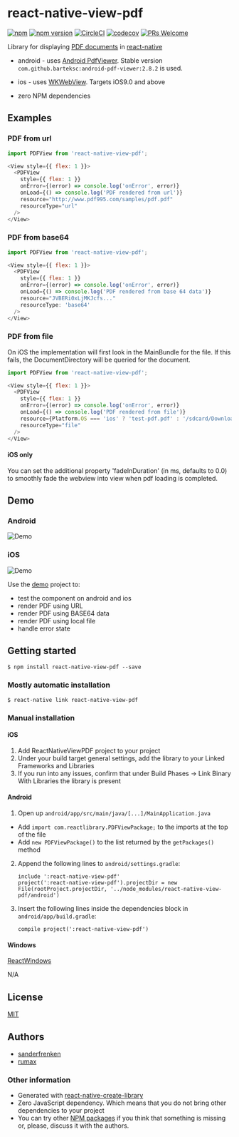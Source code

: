 # react-native-view-pdf

[![npm](https://img.shields.io/npm/l/express.svg)](https://github.com/rumax/react-native-PDFView)
[![npm version](https://badge.fury.io/js/react-native-view-pdf.svg)](https://badge.fury.io/js/react-native-view-pdf)
[![CircleCI](https://circleci.com/gh/rumax/react-native-PDFView.svg?style=shield)](https://circleci.com/gh/rumax/react-native-PDFView)
[![codecov](https://codecov.io/gh/rumax/react-native-PDFView/branch/master/graph/badge.svg)](https://codecov.io/gh/rumax/react-native-PDFView)
[![PRs Welcome](https://img.shields.io/badge/PRs-welcome-brightgreen.svg?style=flat-square)](http://makeapullrequest.com)

Library for displaying [PDF documents](https://acrobat.adobe.com/us/en/acrobat/about-adobe-pdf.html) in [react-native](http://facebook.github.io/react-native/)

- android - uses [Android PdfViewer](https://github.com/barteksc/AndroidPdfViewer). Stable version `com.github.barteksc:android-pdf-viewer:2.8.2` is used.

- ios - uses [WKWebView](https://developer.apple.com/documentation/webkit/wkwebview).
Targets iOS9.0 and above

- zero NPM dependencies

## Examples

### PDF from url

```js
import PDFView from 'react-native-view-pdf';

<View style={{ flex: 1 }}>
  <PDFView
    style={{ flex: 1 }}
    onError={(error) => console.log('onError', error)}
    onLoad={() => console.log('PDF rendered from url')}
    resource="http://www.pdf995.com/samples/pdf.pdf"
    resourceType="url"
  />
</View>
```

### PDF from base64

```js
import PDFView from 'react-native-view-pdf';

<View style={{ flex: 1 }}>
  <PDFView
    style={{ flex: 1 }}
    onError={(error) => console.log('onError', error)}
    onLoad={() => console.log('PDF rendered from base 64 data')}
    resource="JVBERi0xLjMKJcfs..."
    resourceType: 'base64'
  />
</View>
```

### PDF from file

On iOS the implementation will first look in the MainBundle for the file.
If this fails, the DocumentDirectory will be queried for the document.

```js
import PDFView from 'react-native-view-pdf';

<View style={{ flex: 1 }}>
  <PDFView
    style={{ flex: 1 }}
    onError={(error) => console.log('onError', error)}
    onLoad={() => console.log('PDF rendered from file')}
    resource={Platform.OS === 'ios' ? 'test-pdf.pdf' : '/sdcard/Download/test-pdf.pdf'}
    resourceType="file"
  />
</View>
```

#### iOS only
You can set the additional property 'fadeInDuration' (in ms, defaults to 0.0) to smoothly fade the webview into view when pdf loading is completed.

## Demo

### Android

![Demo](https://github.com/rumax/react-native-PDFView/raw/master/demo/res/android_pdf.gif)

### iOS

![Demo](https://github.com/rumax/react-native-PDFView/raw/master/demo/res/ios_pdf.gif)

Use the  [demo](https://github.com/rumax/react-native-PDFView/tree/master/demo) project to:

- test the component on android and ios
- render PDF using URL
- render PDF using BASE64 data
- render PDF using local file
- handle error state


## Getting started

`$ npm install react-native-view-pdf --save`

### Mostly automatic installation

`$ react-native link react-native-view-pdf`

### Manual installation


#### iOS

1. Add ReactNativeViewPDF project to your project
2. Under your build target general settings, add the library to your Linked Frameworks and Libraries
3. If you run into any issues, confirm that under Build Phases -> Link Binary With Libraries the library is present

#### Android

1. Open up `android/app/src/main/java/[...]/MainApplication.java`
  - Add `import com.reactlibrary.PDFViewPackage;` to the imports at the top of the file
  - Add `new PDFViewPackage()` to the list returned by the `getPackages()` method
2. Append the following lines to `android/settings.gradle`:
    ```
    include ':react-native-view-pdf'
    project(':react-native-view-pdf').projectDir = new File(rootProject.projectDir, '../node_modules/react-native-view-pdf/android')
    ```
3. Insert the following lines inside the dependencies block in `android/app/build.gradle`:
    ```
    compile project(':react-native-view-pdf')
    ```

#### Windows
[ReactWindows](https://github.com/ReactWindows/react-native)

N/A

## License

[MIT](https://opensource.org/licenses/MIT)

## Authors
- [sanderfrenken](https://github.com/sanderfrenken)
- [rumax](https://github.com/rumax)

### Other information

- Generated with [react-native-create-library](https://github.com/frostney/react-native-create-library)
- Zero JavaScript dependency. Which means that you do not bring other dependencies to your project
- You can try other [NPM packages](https://www.npmjs.com/search?q=pdf+react+native) if you think that something is missing or, please, discuss it with the authors.
